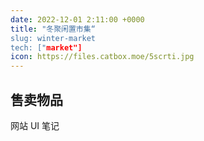 ```yaml
---
date: 2022-12-01 2:11:00 +0000
title: "冬聚闲置市集“
slug: winter-market
tech: ["market"]
icon: https://files.catbox.moe/5scrti.jpg
---
```


## 售卖物品

网站
UI 笔记